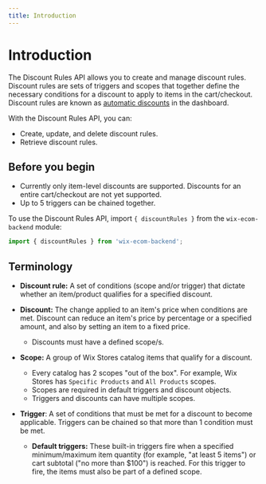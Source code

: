 ```yaml
---
title: Introduction
---
```


# Introduction


The Discount Rules API allows you to create and manage discount rules.
Discount rules are sets of triggers and scopes that together define the necessary conditions for a discount to apply to items in the cart/checkout.
Discount rules are known as [automatic discounts](https://support.wix.com/en/article/wix-stores-creating-automatic-discounts) in the dashboard.

With the Discount Rules API, you can:

+ Create, update, and delete discount rules.
+ Retrieve discount rules.

## Before you begin

+ Currently only item-level discounts are supported. Discounts for an entire cart/checkout are not yet supported.
+ Up to 5 triggers can be chained together.

To use the Discount Rules API, import `{ discountRules }` from the `wix-ecom-backend` module:

```javascript
import { discountRules } from 'wix-ecom-backend';
```

## Terminology

- **Discount rule:** A set of conditions (scope and/or trigger) that dictate whether an item/product qualifies for a specified discount.

- **Discount:** The change applied to an item's price when conditions are met. Discount can reduce an item's price by percentage or a specified amount, and also by setting an item to a fixed price.
  - Discounts must have a defined scope/s.

- **Scope:** A group of Wix Stores catalog items that qualify for a discount.
  - Every catalog has 2 scopes "out of the box". For example, Wix Stores has `Specific Products` and `All Products` scopes.
  - Scopes are required in default triggers and discount objects.
  - Triggers and discounts can have multiple scopes.


- **Trigger**: A set of conditions that must be met for a discount to become applicable. Triggers can be chained so that more than 1 condition must be met.
  - **Default triggers:** These built-in triggers fire when a specified minimum/maximum item quantity (for example, "at least 5 items") or cart subtotal ("no more than $100") is reached. For this trigger to fire, the items must also be part of a defined scope.
